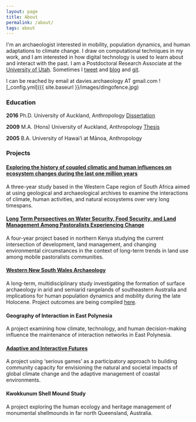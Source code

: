 ```yaml
---
layout: page
title: About
permalink: /about/
tags: about
---
```

I'm an archaeologist interested in mobility, population dynamics, and human adaptations to climate change. I draw on computational techniques in my work, and I am interested in how digital technology is used to learn about and interact with the past. I am a Postdoctoral Research Associate at the [University of Utah](https://faculty.utah.edu/u6023090-Benjamin_Andrew_Davies/hm/index.hml). Sometimes I [tweet](http://twitter.com/ba_davies) and [blog](http://simulatingcomplexity.wordpress.com) and [git](http://github.com/b-davies).

I can be reached by email at davies.archaeology AT gmail.com
![_config.yml]({{ site.baseurl }}/images/dingofence.jpg)

### Education
		
**2016**	Ph.D.	University of Auckland, Anthropology 
[ Dissertation ](https://researchspace.auckland.ac.nz/handle/2292/29847)

**2009**	M.A. (Hons)	University of Auckland, Anthropology [ Thesis ](http://librarysearch.auckland.ac.nz/UOA2_A:Combined_Local:uoa_alma21195924600002091)

**2005**	B.A.	University of Hawai‘i at Mānoa, Anthropology

### Projects

#### [Exploring the history of coupled climatic and human influences on ecosystem changes during the last one million years](https://nsf.gov/awardsearch/showAward?AWD_ID=1826666)
A three-year study based in the Western Cape region of South Africa aimed at using geological and archaeological archives to examine the interactions of climate, human activities, and natural ecosystems over very long timespans. 

#### [Long Term Perspectives on Water Security, Food Security, and Land Management Among Pastoralists Experiencing Change](https://www.nsf.gov/awardsearch/showAward?AWD_ID=1924322)
A four-year project based in northern Kenya studying the current intersection of development, land management, and changing environmental circumstances in the context of long-term trends in land use among mobile pastoralists communities. 

#### [Western New South Wales Archaeology](https://www.researchgate.net/project/WNSWAP-Western-NSW-Archaeology-Program)
A long-term, multidisciplinary study investigating the formation of surface archaeology in arid and semiarid rangelands of southeastern Australia and implications for human population dynamics and mobility during the late Holocene. Project outcomes are being compiled [here](https://wnswap.blogs.auckland.ac.nz).

#### Geography of Interaction in East Polynesia
A project examining how climate, technology, and human decision-making influence the maintenance of interaction networks in East Polynesia. 

#### [Adaptive and Interactive Futures](http://adaptivefutures.github.io/seriousgames)
A project using ‘serious games’ as a participatory approach to building community capacity for envisioning the natural and societal impacts of global climate change and the adaptive management of coastal environments.

#### Kwokkunum Shell Mound Study
A project exploring the human ecology and heritage management of monumental shellmounds in far north Queensland, Australia.

